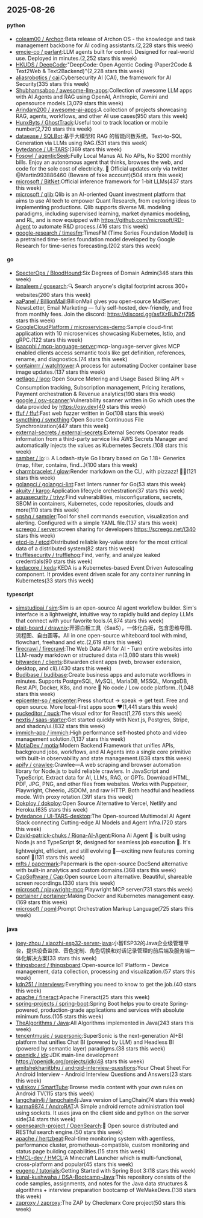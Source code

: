 ## 2025-08-26

#### python
* [coleam00 / Archon](https://github.com/coleam00/Archon):Beta release of Archon OS - the knowledge and task management backbone for AI coding assistants.(2,228 stars this week)
* [emcie-co / parlant](https://github.com/emcie-co/parlant):LLM agents built for control. Designed for real-world use. Deployed in minutes.(2,252 stars this week)
* [HKUDS / DeepCode](https://github.com/HKUDS/DeepCode):"DeepCode: Open Agentic Coding (Paper2Code & Text2Web & Text2Backend)"(2,228 stars this week)
* [aliasrobotics / cai](https://github.com/aliasrobotics/cai):Cybersecurity AI (CAI), the framework for AI Security(335 stars this week)
* [Shubhamsaboo / awesome-llm-apps](https://github.com/Shubhamsaboo/awesome-llm-apps):Collection of awesome LLM apps with AI Agents and RAG using OpenAI, Anthropic, Gemini and opensource models.(3,079 stars this week)
* [Arindam200 / awesome-ai-apps](https://github.com/Arindam200/awesome-ai-apps):A collection of projects showcasing RAG, agents, workflows, and other AI use cases(950 stars this week)
* [HunxByts / GhostTrack](https://github.com/HunxByts/GhostTrack):Useful tool to track location or mobile number(2,720 stars this week)
* [dataease / SQLBot](https://github.com/dataease/SQLBot):基于大模型和 RAG 的智能问数系统。Text-to-SQL Generation via LLMs using RAG.(531 stars this week)
* [bytedance / UI-TARS](https://github.com/bytedance/UI-TARS):(369 stars this week)
* [Fosowl / agenticSeek](https://github.com/Fosowl/agenticSeek):Fully Local Manus AI. No APIs, No $200 monthly bills. Enjoy an autonomous agent that thinks, browses the web, and code for the sole cost of electricity. 🔔 Official updates only via twitter @Martin993886460 (Beware of fake account)(504 stars this week)
* [microsoft / BitNet](https://github.com/microsoft/BitNet):Official inference framework for 1-bit LLMs(437 stars this week)
* [microsoft / qlib](https://github.com/microsoft/qlib):Qlib is an AI-oriented Quant investment platform that aims to use AI tech to empower Quant Research, from exploring ideas to implementing productions. Qlib supports diverse ML modeling paradigms, including supervised learning, market dynamics modeling, and RL, and is now equipped with https://github.com/microsoft/RD-Agent to automate R&D process.(416 stars this week)
* [google-research / timesfm](https://github.com/google-research/timesfm):TimesFM (Time Series Foundation Model) is a pretrained time-series foundation model developed by Google Research for time-series forecasting.(202 stars this week)

#### go
* [SpecterOps / BloodHound](https://github.com/SpecterOps/BloodHound):Six Degrees of Domain Admin(346 stars this week)
* [ibnaleem / gosearch](https://github.com/ibnaleem/gosearch):🔍 Search anyone's digital footprint across 300+ websites(260 stars this week)
* [aaPanel / BillionMail](https://github.com/aaPanel/BillionMail):BillionMail gives you open-source MailServer, NewsLetter, Email Marketing — fully self-hosted, dev-friendly, and free from monthly fees. Join the discord: https://discord.gg/asfXzBUhZr(795 stars this week)
* [GoogleCloudPlatform / microservices-demo](https://github.com/GoogleCloudPlatform/microservices-demo):Sample cloud-first application with 10 microservices showcasing Kubernetes, Istio, and gRPC.(122 stars this week)
* [isaacphi / mcp-language-server](https://github.com/isaacphi/mcp-language-server):mcp-language-server gives MCP enabled clients access semantic tools like get definition, references, rename, and diagnostics.(74 stars this week)
* [containrrr / watchtower](https://github.com/containrrr/watchtower):A process for automating Docker container base image updates.(137 stars this week)
* [getlago / lago](https://github.com/getlago/lago):Open Source Metering and Usage Based Billing API ⭐️ Consumption tracking, Subscription management, Pricing iterations, Payment orchestration & Revenue analytics(190 stars this week)
* [google / osv-scanner](https://github.com/google/osv-scanner):Vulnerability scanner written in Go which uses the data provided by https://osv.dev(40 stars this week)
* [ffuf / ffuf](https://github.com/ffuf/ffuf):Fast web fuzzer written in Go(108 stars this week)
* [syncthing / syncthing](https://github.com/syncthing/syncthing):Open Source Continuous File Synchronization(447 stars this week)
* [external-secrets / external-secrets](https://github.com/external-secrets/external-secrets):External Secrets Operator reads information from a third-party service like AWS Secrets Manager and automatically injects the values as Kubernetes Secrets.(108 stars this week)
* [samber / lo](https://github.com/samber/lo):💥 A Lodash-style Go library based on Go 1.18+ Generics (map, filter, contains, find...)(100 stars this week)
* [charmbracelet / glow](https://github.com/charmbracelet/glow):Render markdown on the CLI, with pizzazz! 💅🏻(121 stars this week)
* [golangci / golangci-lint](https://github.com/golangci/golangci-lint):Fast linters runner for Go(53 stars this week)
* [akuity / kargo](https://github.com/akuity/kargo):Application lifecycle orchestration(37 stars this week)
* [aquasecurity / trivy](https://github.com/aquasecurity/trivy):Find vulnerabilities, misconfigurations, secrets, SBOM in containers, Kubernetes, code repositories, clouds and more(110 stars this week)
* [sqshq / sampler](https://github.com/sqshq/sampler):Tool for shell commands execution, visualization and alerting. Configured with a simple YAML file.(137 stars this week)
* [screego / server](https://github.com/screego/server):screen sharing for developers https://screego.net/(340 stars this week)
* [etcd-io / etcd](https://github.com/etcd-io/etcd):Distributed reliable key-value store for the most critical data of a distributed system(82 stars this week)
* [trufflesecurity / trufflehog](https://github.com/trufflesecurity/trufflehog):Find, verify, and analyze leaked credentials(90 stars this week)
* [kedacore / keda](https://github.com/kedacore/keda):KEDA is a Kubernetes-based Event Driven Autoscaling component. It provides event driven scale for any container running in Kubernetes(33 stars this week)

#### typescript
* [simstudioai / sim](https://github.com/simstudioai/sim):Sim is an open-source AI agent workflow builder. Sim's interface is a lightweight, intuitive way to rapidly build and deploy LLMs that connect with your favorite tools.(4,874 stars this week)
* [plait-board / drawnix](https://github.com/plait-board/drawnix):开源白板工具（SaaS），一体化白板，包含思维导图、流程图、自由画等。All in one open-source whiteboard tool with mind, flowchart, freehand and etc.(2,619 stars this week)
* [firecrawl / firecrawl](https://github.com/firecrawl/firecrawl):The Web Data API for AI - Turn entire websites into LLM-ready markdown or structured data 🔥(3,080 stars this week)
* [bitwarden / clients](https://github.com/bitwarden/clients):Bitwarden client apps (web, browser extension, desktop, and cli).(430 stars this week)
* [Budibase / budibase](https://github.com/Budibase/budibase):Create business apps and automate workflows in minutes. Supports PostgreSQL, MySQL, MariaDB, MSSQL, MongoDB, Rest API, Docker, K8s, and more 🚀 No code / Low code platform..(1,048 stars this week)
* [epicenter-so / epicenter](https://github.com/epicenter-so/epicenter):Press shortcut → speak → get text. Free and open source. More local-first apps soon ❤️(1,441 stars this week)
* [puckeditor / puck](https://github.com/puckeditor/puck):The visual editor for React(1,276 stars this week)
* [nextjs / saas-starter](https://github.com/nextjs/saas-starter):Get started quickly with Next.js, Postgres, Stripe, and shadcn/ui.(832 stars this week)
* [immich-app / immich](https://github.com/immich-app/immich):High performance self-hosted photo and video management solution.(1,137 stars this week)
* [MotiaDev / motia](https://github.com/MotiaDev/motia):Modern Backend Framework that unifies APIs, background jobs, workflows, and AI Agents into a single core primitive with built-in observability and state management.(838 stars this week)
* [apify / crawlee](https://github.com/apify/crawlee):Crawlee—A web scraping and browser automation library for Node.js to build reliable crawlers. In JavaScript and TypeScript. Extract data for AI, LLMs, RAG, or GPTs. Download HTML, PDF, JPG, PNG, and other files from websites. Works with Puppeteer, Playwright, Cheerio, JSDOM, and raw HTTP. Both headful and headless mode. With proxy rotation.(391 stars this week)
* [Dokploy / dokploy](https://github.com/Dokploy/dokploy):Open Source Alternative to Vercel, Netlify and Heroku.(635 stars this week)
* [bytedance / UI-TARS-desktop](https://github.com/bytedance/UI-TARS-desktop):The Open-sourced Multimodal AI Agent Stack connecting Cutting-edge AI Models and Agent Infra.(720 stars this week)
* [David-patrick-chuks / Riona-AI-Agent](https://github.com/David-patrick-chuks/Riona-AI-Agent):Riona Ai Agent 🌸 is built using Node.js and TypeScript 🛠️, designed for seamless job execution 📸. It's lightweight, efficient, and still evolving 🚧—exciting new features coming soon! 🌟(131 stars this week)
* [mfts / papermark](https://github.com/mfts/papermark):Papermark is the open-source DocSend alternative with built-in analytics and custom domains.(368 stars this week)
* [CapSoftware / Cap](https://github.com/CapSoftware/Cap):Open source Loom alternative. Beautiful, shareable screen recordings.(330 stars this week)
* [microsoft / playwright-mcp](https://github.com/microsoft/playwright-mcp):Playwright MCP server(731 stars this week)
* [portainer / portainer](https://github.com/portainer/portainer):Making Docker and Kubernetes management easy.(169 stars this week)
* [microsoft / poml](https://github.com/microsoft/poml):Prompt Orchestration Markup Language(725 stars this week)

#### java
* [joey-zhou / xiaozhi-esp32-server-java](https://github.com/joey-zhou/xiaozhi-esp32-server-java):小智ESP32的Java企业级管理平台，提供设备监控、音色定制、角色切换和对话记录管理的前后端及服务端一体化解决方案(33 stars this week)
* [thingsboard / thingsboard](https://github.com/thingsboard/thingsboard):Open-source IoT Platform - Device management, data collection, processing and visualization.(57 stars this week)
* [kdn251 / interviews](https://github.com/kdn251/interviews):Everything you need to know to get the job.(40 stars this week)
* [apache / fineract](https://github.com/apache/fineract):Apache Fineract(25 stars this week)
* [spring-projects / spring-boot](https://github.com/spring-projects/spring-boot):Spring Boot helps you to create Spring-powered, production-grade applications and services with absolute minimum fuss.(105 stars this week)
* [TheAlgorithms / Java](https://github.com/TheAlgorithms/Java):All Algorithms implemented in Java(243 stars this week)
* [tencentmusic / supersonic](https://github.com/tencentmusic/supersonic):SuperSonic is the next-generation AI+BI platform that unifies Chat BI (powered by LLM) and Headless BI (powered by semantic layer) paradigms.(38 stars this week)
* [openjdk / jdk](https://github.com/openjdk/jdk):JDK main-line development https://openjdk.org/projects/jdk(48 stars this week)
* [amitshekhariitbhu / android-interview-questions](https://github.com/amitshekhariitbhu/android-interview-questions):Your Cheat Sheet For Android Interview - Android Interview Questions and Answers(23 stars this week)
* [yuliskov / SmartTube](https://github.com/yuliskov/SmartTube):Browse media content with your own rules on Android TV(115 stars this week)
* [langchain4j / langchain4j](https://github.com/langchain4j/langchain4j):Java version of LangChain(74 stars this week)
* [karma9874 / AndroRAT](https://github.com/karma9874/AndroRAT):A Simple android remote administration tool using sockets. It uses java on the client side and python on the server side(34 stars this week)
* [opensearch-project / OpenSearch](https://github.com/opensearch-project/OpenSearch):🔎 Open source distributed and RESTful search engine.(50 stars this week)
* [apache / hertzbeat](https://github.com/apache/hertzbeat):Real-time monitoring system with agentless, performance cluster, prometheus-compatible, custom monitoring and status page building capabilities.(15 stars this week)
* [HMCL-dev / HMCL](https://github.com/HMCL-dev/HMCL):A Minecraft Launcher which is multi-functional, cross-platform and popular(45 stars this week)
* [eugenp / tutorials](https://github.com/eugenp/tutorials):Getting Started with Spring Boot 3:(18 stars this week)
* [kunal-kushwaha / DSA-Bootcamp-Java](https://github.com/kunal-kushwaha/DSA-Bootcamp-Java):This repository consists of the code samples, assignments, and notes for the Java data structures & algorithms + interview preparation bootcamp of WeMakeDevs.(138 stars this week)
* [zaproxy / zaproxy](https://github.com/zaproxy/zaproxy):The ZAP by Checkmarx Core project(50 stars this week)
